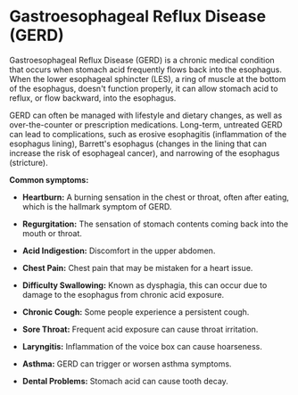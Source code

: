# Gastroesophageal Reflux Disease (GERD)

Gastroesophageal Reflux Disease (GERD) is a chronic medical condition that occurs when stomach acid frequently flows back into the esophagus. When the lower esophageal sphincter (LES), a ring of muscle at the bottom of the esophagus, doesn't function properly, it can allow stomach acid to reflux, or flow backward, into the esophagus.

GERD can often be managed with lifestyle and dietary changes, as well as over-the-counter or prescription medications. Long-term, untreated GERD can lead to complications, such as erosive esophagitis (inflammation of the esophagus lining), Barrett's esophagus (changes in the lining that can increase the risk of esophageal cancer), and narrowing of the esophagus (stricture).

**Common symptoms:**

* **Heartburn:** A burning sensation in the chest or throat, often after eating, which is the hallmark symptom of GERD.

* **Regurgitation:** The sensation of stomach contents coming back into the mouth or throat.

* **Acid Indigestion:** Discomfort in the upper abdomen.

* **Chest Pain:** Chest pain that may be mistaken for a heart issue. 

* **Difficulty Swallowing:** Known as dysphagia, this can occur due to damage to the esophagus from chronic acid exposure.

* **Chronic Cough:** Some people experience a persistent cough.

* **Sore Throat:** Frequent acid exposure can cause throat irritation.

* **Laryngitis:** Inflammation of the voice box can cause hoarseness.

* **Asthma:** GERD can trigger or worsen asthma symptoms.

* **Dental Problems:** Stomach acid can cause tooth decay.
